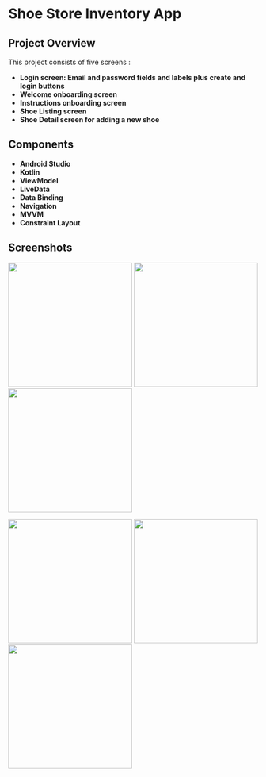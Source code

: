 # **Shoe Store Inventory App**

## **Project Overview**

This project consists of five screens : 

* **Login screen: Email and password fields and labels plus create and login buttons**
* **Welcome onboarding screen**
* **Instructions onboarding screen**
* **Shoe Listing screen**
* **Shoe Detail screen for adding a new shoe**

## **Components**

* **Android Studio**
* **Kotlin**
* **ViewModel**
* **LiveData**
* **Data Binding**
* **Navigation**
* **MVVM**
* **Constraint Layout**

## **Screenshots**

<img src="https://user-images.githubusercontent.com/7738156/125196105-246be080-e276-11eb-9ea6-79004038e902.jpg" width="250"> <img src="https://user-images.githubusercontent.com/7738156/125196108-2766d100-e276-11eb-8f4a-456120ed6c1d.jpg" width="250"> <img src="https://user-images.githubusercontent.com/7738156/125196111-29c92b00-e276-11eb-97f5-87f019e1cc94.jpg" width="250">

<img src="https://user-images.githubusercontent.com/7738156/125196117-3057a280-e276-11eb-911c-23fa193d8bcc.jpg" width="250"> <img src="https://user-images.githubusercontent.com/7738156/125196121-351c5680-e276-11eb-8d52-58dd9a87dbee.jpg" width="250"> <img src="https://user-images.githubusercontent.com/7738156/125196125-38afdd80-e276-11eb-864f-63ce5ef67dfa.jpg" width="250">
